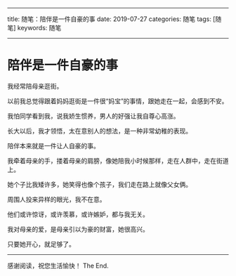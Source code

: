 
---

title: 随笔：陪伴是一件自豪的事
date: 2019-07-27
categories: 随笔
tags: [随笔]
keywords: 随笔

---

<!--more-->

# 陪伴是一件自豪的事

我经常陪母亲逛街。

以前我总觉得跟着妈妈逛街是一件很“妈宝”的事情，跟她走在一起，会感到不安。

我怕同学看到我，说我娇生惯养，男人的好强让我自尊心高涨。

长大以后，我才领悟，太在意别人的想法，是一种非常幼稚的表现。

陪伴本来就是一件让人自豪的事。

我牵着母亲的手，搂着母亲的肩膀，像她陪我小时候那样，走在人群中，走在街道上。

她个子比我矮许多，她笑得也像个孩子，我们走在路上就像父女俩。

周围人投来异样的眼光，我不在意。

他们或许惊讶，或许羡慕，或许嫉妒，都与我无关。

我对母亲的爱，是母亲引以为豪的财富，她很高兴。

只要她开心，就足够了。



---

感谢阅读，祝您生活愉快！
The End.
<!--stackedit_data:
eyJoaXN0b3J5IjpbLTMzODY0OTE2OF19
-->